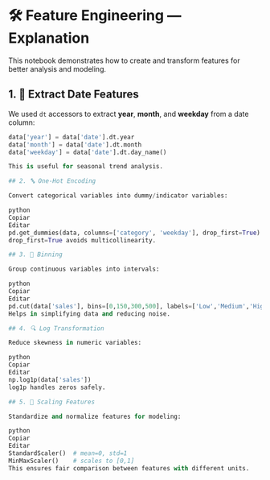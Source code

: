 # 🛠 Feature Engineering — Explanation

This notebook demonstrates how to create and transform features for better analysis and modeling.


## 1. 📅 Extract Date Features

We used `dt` accessors to extract **year**, **month**, and **weekday** from a date column:

```python
data['year'] = data['date'].dt.year
data['month'] = data['date'].dt.month
data['weekday'] = data['date'].dt.day_name()

This is useful for seasonal trend analysis.

## 2. 🔤 One-Hot Encoding

Convert categorical variables into dummy/indicator variables:

python
Copiar
Editar
pd.get_dummies(data, columns=['category', 'weekday'], drop_first=True)
drop_first=True avoids multicollinearity.

## 3. 🧱 Binning

Group continuous variables into intervals:

python
Copiar
Editar
pd.cut(data['sales'], bins=[0,150,300,500], labels=['Low','Medium','High'])
Helps in simplifying data and reducing noise.

## 4. 🔍 Log Transformation

Reduce skewness in numeric variables:

python
Copiar
Editar
np.log1p(data['sales'])
log1p handles zeros safely.

## 5. 📏 Scaling Features

Standardize and normalize features for modeling:

python
Copiar
Editar
StandardScaler()  # mean=0, std=1
MinMaxScaler()    # scales to [0,1]
This ensures fair comparison between features with different units.

